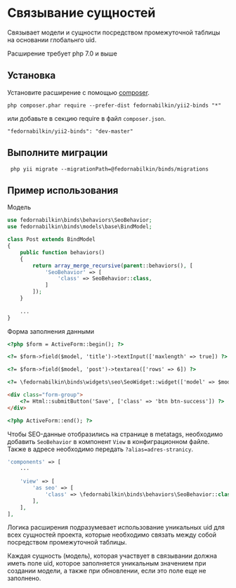 Связывание сущностей
====================
Связывает модели и сущности посредством промежуточной таблицы на основании
глобальнго uid. 

Расширение требует php 7.0 и выше

Установка
-----

Установите расширение с помощью [composer](http://getcomposer.org/download/).

```
php composer.phar require --prefer-dist fedornabilkin/yii2-binds "*"
```

или добавьте в секцию require в файл `composer.json`.

```
"fedornabilkin/yii2-binds": "dev-master"
```

Выполните миграции
-----

``` php yii migrate --migrationPath=@fedornabilkin/binds/migrations```

Пример использования
-----

Модель

```php
use fedornabilkin\binds\behaviors\SeoBehavior;
use fedornabilkin\binds\models\base\BindModel;

class Post extends BindModel
{
    public function behaviors()
    {
        return array_merge_recursive(parent::behaviors(), [
            'SeoBehavior' => [
                'class' => SeoBehavior::class,
            ]
        ]);
    }
    
    ...
}
```

Форма заполнения данными

```html
<?php $form = ActiveForm::begin(); ?>

<?= $form->field($model, 'title')->textInput(['maxlength' => true]) ?>

<?= $form->field($model, 'post')->textarea(['rows' => 6]) ?>

<?= \fedornabilkin\binds\widgets\seo\SeoWidget::widget(['model' => $model])?>

<div class="form-group">
    <?= Html::submitButton('Save', ['class' => 'btn btn-success']) ?>
</div>

<?php ActiveForm::end(); ?>
```

Чтобы SEO-данные отобразились на странице в metatags, необходимо добавить
`SeoBehavior` в компонент `View` в конфиграционном файле. Также в адресе
необходимо передать `?alias=adres-stranicy`.

```php
'components' => [
    ...
    
    'view' => [
        'as seo' => [
            'class' => \fedornabilkin\binds\behaviors\SeoBehavior::class,
        ],
    ],
],
```

Логика расширения подразумевает использование уникальных uid для всех
сущностей проекта, которые необходимо связать между собой посредством
промежуточной таблицы.

Каждая сущность (модель), которая участвует в связывании должна иметь
поле uid, которое заполняется уникальным значением при создании модели,
а также при обновлении, если это поле еще не заполнено. 